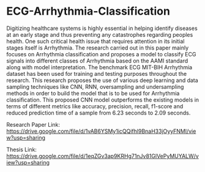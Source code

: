 # ECG-Arrhythmia-Classification

Digitizing healthcare systems is highly essential in helping identify diseases at an early stage and thus preventing any catastrophes regarding peoples health. One such critical health issue that requires attention in its initial stages itself is Arrhythmia. The research carried out in this paper mainly focuses on Arrhythmia classification and proposes a model to classify ECG signals into different classes of Arrhythmia based on the AAMI standard along with model interpretation.  The benchmark ECG MIT-BIH Arrhythmia dataset has been used for training and testing purposes throughout the research. This research proposes the use of various deep learning and data sampling techniques like CNN, RNN, oversampling and undersampling methods in order to build the model that is to be used for Arrhythmia classification. This proposed CNN model outperforms the existing models in terms of different metrics like accuracy, precision, recall, f1-score and reduced prediction time of a sample from 6.23 seconds to 2.09 seconds.

Research Paper Link: https://drive.google.com/file/d/1vAB6YSMy1icQQifhl9BnaH33jOyyFNMl/view?usp=sharing

Thesis Link: https://drive.google.com/file/d/1eqZGv3ap9KRHg71nJv81GlVePyMUYALW/view?usp=sharing
